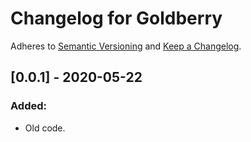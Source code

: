 # Changelog for Goldberry

Adheres to [Semantic Versioning](https://semver.org/spec/v2.0.0.html) and
[Keep a Changelog](https://keepachangelog.com/en/1.0.0/).


## [0.0.1] - 2020-05-22

### Added:
- Old code.
